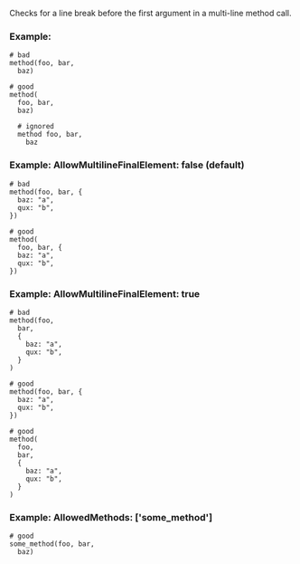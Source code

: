 Checks for a line break before the first argument in a
multi-line method call.

### Example:

    # bad
    method(foo, bar,
      baz)

    # good
    method(
      foo, bar,
      baz)

      # ignored
      method foo, bar,
        baz

### Example: AllowMultilineFinalElement: false (default)

    # bad
    method(foo, bar, {
      baz: "a",
      qux: "b",
    })

    # good
    method(
      foo, bar, {
      baz: "a",
      qux: "b",
    })

### Example: AllowMultilineFinalElement: true

    # bad
    method(foo,
      bar,
      {
        baz: "a",
        qux: "b",
      }
    )

    # good
    method(foo, bar, {
      baz: "a",
      qux: "b",
    })

    # good
    method(
      foo,
      bar,
      {
        baz: "a",
        qux: "b",
      }
    )

### Example: AllowedMethods: ['some_method']

    # good
    some_method(foo, bar,
      baz)